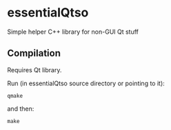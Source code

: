 # essentialQtso
Simple helper C++ library for non-GUI Qt stuff

Compilation
-----------
Requires Qt library.

Run (in essentialQtso source directory or pointing to it):

    qmake

and then:

    make
